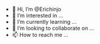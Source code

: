 - 👋 Hi, I’m @Erichinjo
- 👀 I’m interested in ...
- 🌱 I’m currently learning ...
- 💞️ I’m looking to collaborate on ...
- 📫 How to reach me ...

<!---
Erichinjo/Erichinjo is a ✨ special ✨ repository because its `README.md` (this file) appears on your GitHub profile.
You can click the Preview link to take a look at your changes.
--->
